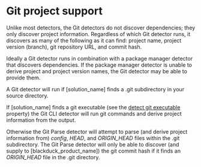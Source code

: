 # Git project support

Unlike most detectors, the Git detectors do not discover dependencies;
they only discover project information.
Regardless of which Git detector runs, it
discovers as many of the following as it can find: project name, project version (branch), git repository URL, and commit hash.

Ideally a Git detector runs in combination with a package manager detector that discovers dependencies.
If the package manager detector is unable to derive project and project version names,
the Git detector may be able to provide them.

A Git detector will run if [solution_name] finds a .git subdirectory in your source directory.

If [solution_name] finds a git executable
(see the [detect git executable](../properties/configuration/paths.md#git-executable)
property)
the Git CLI detector will run git commands and derive project information from the output. 

Otherwise the Git Parse detector will attempt to parse (and derive project information from)
*config*, *HEAD*, and *ORIGIN_HEAD* files within the .git subdirectory.
The Git Parse detector will only be able to discover (and supply to [blackduck_product_name]) the
git commit hash if it finds an *ORIGIN_HEAD* file in the .git directory.
